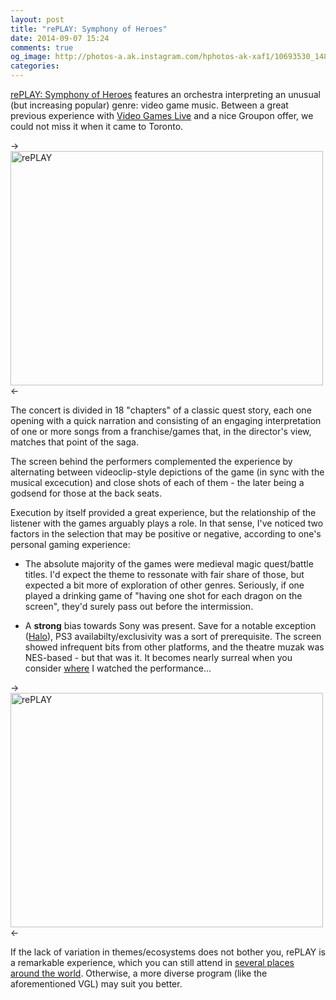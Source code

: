 ```yaml
---
layout: post
title: "rePLAY: Symphony of Heroes"
date: 2014-09-07 15:24
comments: true
og_image: http://photos-a.ak.instagram.com/hphotos-ak-xaf1/10693530_1481489188774880_442815106_n.jpg
categories:
---
```

[rePLAY: Symphony of Heroes][1] features an orchestra interpreting an unusual (but increasing popular) genre: video game music. Between a great previous experience with [Video Games Live][2] and a nice Groupon offer, we could not miss it when it came to Toronto.

-> <a href="https://www.flickr.com/photos/chesterbr/15171057962" title="rePLAY by Chester, on Flickr"><img src="https://farm4.staticflickr.com/3876/15171057962_402e1df564.jpg" width="500" height="375" alt="rePLAY"></a> <-

<!--more-->

The concert is divided in 18 "chapters" of a classic quest story, each one opening with a quick narration and consisting of an engaging interpretation of one or more songs from a franchise/games that, in the director's view, matches that point of the saga.

The screen behind the performers complemented the experience by alternating between videoclip-style depictions of the game (in sync with the musical excecution) and close shots of each of them - the later being a godsend for those at the back seats.

Execution by itself provided a great experience, but the relationship of the listener with the games arguably plays a role. In that sense, I've noticed two factors in the selection that may be positive or negative, according to one's personal gaming experience:

- The absolute majority of the games were medieval magic quest/battle titles. I'd expect the theme to ressonate with fair share of those, but expected a bit more of exploration of other genres. Seriously, if one played a drinking game of "having one shot for each dragon on the screen", they'd surely pass out before the intermission.

- A **strong** bias towards Sony was present. Save for a notable exception ([Halo][3]), PS3 availabilty/exclusivity was a sort of prerequisite. The screen showed infrequent bits from other platforms, and the theatre muzak was NES-based - but that was it. It becomes nearly surreal when you consider [where][4] I watched the performance...

-> <a href="https://www.flickr.com/photos/chesterbr/15148409506" title="rePLAY by Chester, on Flickr"><img src="https://farm6.staticflickr.com/5551/15148409506_dcf7271f20.jpg" width="500" height="375" alt="rePLAY"></a> <-

If the lack of variation in themes/ecosystems does not bother you, rePLAY is a remarkable experience, which you can still attend in [several places around the world][5]. Otherwise, a more diverse program (like the aforementioned VGL) may suit you better.


[1]: https://www.youtube.com/watch?v=g788iOMmENg
[2]: http://www.videogameslive.com
[3]: https://www.halowaypoint.com/en-ca
[4]: http://www.sonycentre.ca/
[5]: http://www.replay-symphony.com/schedule
